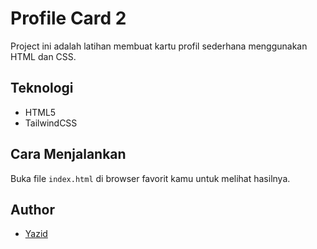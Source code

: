 # Profile Card 2

Project ini adalah latihan membuat kartu profil sederhana menggunakan HTML dan CSS.

## Teknologi

- HTML5
- TailwindCSS

## Cara Menjalankan

Buka file `index.html` di browser favorit kamu untuk melihat hasilnya.

## Author

- [Yazid](https://github.com/rahmanyazid)
